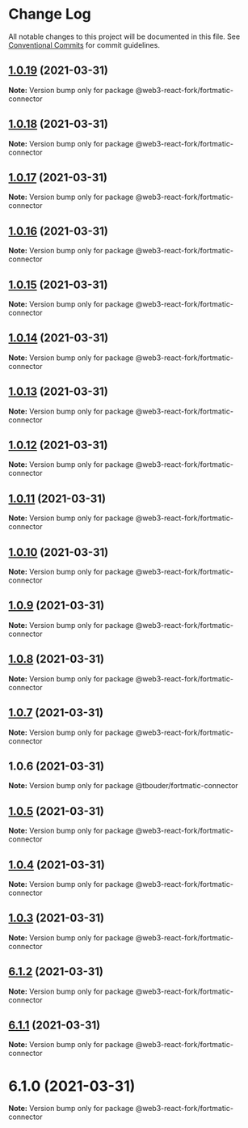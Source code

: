 # Change Log

All notable changes to this project will be documented in this file.
See [Conventional Commits](https://conventionalcommits.org) for commit guidelines.

## [1.0.19](https://github.com/TBouder/web3-react-fork/compare/@web3-react-fork/fortmatic-connector@1.0.18...@web3-react-fork/fortmatic-connector@1.0.19) (2021-03-31)

**Note:** Version bump only for package @web3-react-fork/fortmatic-connector





## [1.0.18](https://github.com/TBouder/web3-react-fork/compare/@web3-react-fork/fortmatic-connector@1.0.17...@web3-react-fork/fortmatic-connector@1.0.18) (2021-03-31)

**Note:** Version bump only for package @web3-react-fork/fortmatic-connector





## [1.0.17](https://github.com/TBouder/web3-react-fork/compare/@web3-react-fork/fortmatic-connector@1.0.16...@web3-react-fork/fortmatic-connector@1.0.17) (2021-03-31)

**Note:** Version bump only for package @web3-react-fork/fortmatic-connector





## [1.0.16](https://github.com/TBouder/web3-react-fork/compare/@web3-react-fork/fortmatic-connector@1.0.15...@web3-react-fork/fortmatic-connector@1.0.16) (2021-03-31)

**Note:** Version bump only for package @web3-react-fork/fortmatic-connector





## [1.0.15](https://github.com/TBouder/web3-react-fork/compare/@web3-react-fork/fortmatic-connector@1.0.14...@web3-react-fork/fortmatic-connector@1.0.15) (2021-03-31)

**Note:** Version bump only for package @web3-react-fork/fortmatic-connector





## [1.0.14](https://github.com/TBouder/web3-react-fork/compare/@web3-react-fork/fortmatic-connector@1.0.13...@web3-react-fork/fortmatic-connector@1.0.14) (2021-03-31)

**Note:** Version bump only for package @web3-react-fork/fortmatic-connector





## [1.0.13](https://github.com/TBouder/web3-react-fork/compare/@web3-react-fork/fortmatic-connector@1.0.12...@web3-react-fork/fortmatic-connector@1.0.13) (2021-03-31)

**Note:** Version bump only for package @web3-react-fork/fortmatic-connector





## [1.0.12](https://github.com/TBouder/web3-react-fork/compare/@web3-react-fork/fortmatic-connector@1.0.11...@web3-react-fork/fortmatic-connector@1.0.12) (2021-03-31)

**Note:** Version bump only for package @web3-react-fork/fortmatic-connector





## [1.0.11](https://github.com/TBouder/web3-react-fork/compare/@web3-react-fork/fortmatic-connector@1.0.10...@web3-react-fork/fortmatic-connector@1.0.11) (2021-03-31)

**Note:** Version bump only for package @web3-react-fork/fortmatic-connector





## [1.0.10](https://github.com/TBouder/web3-react-fork/compare/@web3-react-fork/fortmatic-connector@1.0.9...@web3-react-fork/fortmatic-connector@1.0.10) (2021-03-31)

**Note:** Version bump only for package @web3-react-fork/fortmatic-connector





## [1.0.9](https://github.com/TBouder/web3-react-fork/compare/@web3-react-fork/fortmatic-connector@1.0.8...@web3-react-fork/fortmatic-connector@1.0.9) (2021-03-31)

**Note:** Version bump only for package @web3-react-fork/fortmatic-connector





## [1.0.8](https://github.com/TBouder/web3-react-fork/compare/@web3-react-fork/fortmatic-connector@1.0.7...@web3-react-fork/fortmatic-connector@1.0.8) (2021-03-31)

**Note:** Version bump only for package @web3-react-fork/fortmatic-connector





## [1.0.7](https://github.com/TBouder/web3-react-fork/compare/@web3-react-fork/fortmatic-connector@1.0.5...@web3-react-fork/fortmatic-connector@1.0.7) (2021-03-31)

**Note:** Version bump only for package @web3-react-fork/fortmatic-connector





## 1.0.6 (2021-03-31)

**Note:** Version bump only for package @tbouder/fortmatic-connector





## [1.0.5](https://github.com/TBouder/web3-react-fork/compare/@web3-react-fork/fortmatic-connector@1.0.4...@web3-react-fork/fortmatic-connector@1.0.5) (2021-03-31)

**Note:** Version bump only for package @web3-react-fork/fortmatic-connector





## [1.0.4](https://github.com/TBouder/web3-react-fork/compare/@web3-react-fork/fortmatic-connector@1.0.3...@web3-react-fork/fortmatic-connector@1.0.4) (2021-03-31)

**Note:** Version bump only for package @web3-react-fork/fortmatic-connector





## [1.0.3](https://github.com/TBouder/web3-react-fork/compare/@web3-react-fork/fortmatic-connector@6.1.2...@web3-react-fork/fortmatic-connector@1.0.3) (2021-03-31)

**Note:** Version bump only for package @web3-react-fork/fortmatic-connector





## [6.1.2](https://github.com/TBouder/web3-react-fork/compare/@web3-react-fork/fortmatic-connector@6.1.1...@web3-react-fork/fortmatic-connector@6.1.2) (2021-03-31)

**Note:** Version bump only for package @web3-react-fork/fortmatic-connector





## [6.1.1](https://github.com/TBouder/web3-react-fork/compare/@web3-react-fork/fortmatic-connector@6.1.0...@web3-react-fork/fortmatic-connector@6.1.1) (2021-03-31)

**Note:** Version bump only for package @web3-react-fork/fortmatic-connector





# 6.1.0 (2021-03-31)

**Note:** Version bump only for package @web3-react-fork/fortmatic-connector
